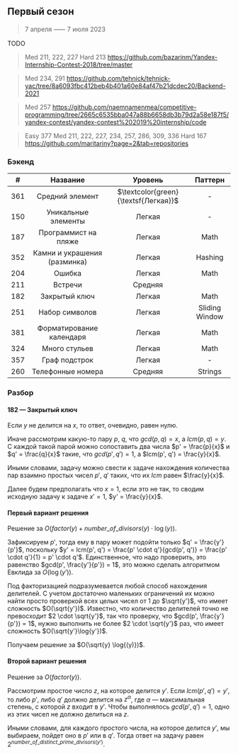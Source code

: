 ## Первый сезон
> 7 апреля ⸺ 7 июля 2023

TODO
> Med 211, 222, 227
> Hard 213
> https://github.com/bazarinm/Yandex-Internship-Contest-2018/tree/master

> Med 234, 291
> https://github.com/tehnick/tehnick-yac/tree/8a6093fbc412beb4b401a60e84af47b21dcdec20/Backend-2021

> Med 257
> https://github.com/naemnamenmea/competitive-programming/tree/2665c6535bba047a88b6658db3b79d2a58e187f5/yandex-contest/yandex-contest%202019%20internship/code

> Easy 377
> Med 211, 222, 227, 234, 257, 286, 309, 336
> Hard 167
> https://github.com/maritariny?page=2&tab=repositories

### Бэкенд
|  #   |           Название           |                        Уровень                         |    Паттерн     |
|:----:|:----------------------------:|:------------------------------------------------------:|:--------------:|
| 361  |       Средний элемент        | $\textcolor{green}{\textsf{Легкая}}$  |       -        |
| 150  |     Уникальные элементы      |                         Легкая                         |       -        |
| 187  |     Программист на пляже     |                         Легкая                         |      Math      |
| 352  | Камни и украшения (разминка) |                         Легкая                         |    Hashing     |
| 204  |            Ошибка            |                         Легкая                         |      Math      |
| 211 |           Встречи            |                        Средняя                         |            |
| 182  |        Закрытый ключ         |                         Легкая                         |      Math      |
| 251  |        Набор символов        |                         Легкая                         | Sliding Window |
| 381  |   Форматирование календаря   |                         Легкая                         |      Math      |
| 324  |        Много стульев         |                         Легкая                         |      Math      |
| 357  |        Граф подстрок         |                         Легкая                         |       -        |
| 260  |      Телефонные номера       |                        Средняя                         |    Strings     |

### Разбор
#### 182 — Закрытый ключ
Если $y$ не делится на $x$, то ответ, очевидно, равен нулю.


Иначе рассмотрим какую-то пару $p$, $q$, что $gcd(p, q) = x$, а $lcm(p, q) = y$. С каждой такой парой можно сопоставить два числа $p' = \frac{p}{x}$ и $q' = \frac{q}{x}$ такие, что $gcd(p', q') = 1$, а $lcm(p', q') = \frac{y}{x}$.


Иными словами, задачу можно свести к задаче нахождения количества пар взаимно простых чисел $p'$, $q'$ таких, что их $lcm$ равен $\frac{y}{x}$.


Далее будем предполагать что $x = 1$, если это не так, то сводим исходную задачу к задаче $x' = 1$, $y' = \frac{y}{x}$.


#### Первый вариант решения

Решение за $O(factor(y) + number\_of\_divisors(y) \cdot \log{(y}))$.


Зафиксируем $p'$, тогда ему в пару может подойти только $q' = \frac{y'}{p'}$, поскольку $y' = lcm(p', q') = \frac{p' \cdot q'}{gcd(p', q')} = \frac{p' \cdot q'}{1} = p' \cdot q'$. Единственное, что надо проверить, это равенство $gcd(p', \frac{y'}{p'}) = 1$, это можно сделать алгоритмом Евклида за $O(\log{(y')})$.


Под факторизацией подразумевается любой способ нахождения делителей. С учетом достаточно маленьких ограничений их можно найти просто проверкой всех целых чисел от $1$ до $\sqrt{y'}$, что имеет сложность $O(\sqrt{y'})$. Известно, что количество делителей точно не превосходит $2 \cdot \sqrt{y'}$, так что проверку, что $gcd(p', \frac{y'}{p'}) = 1$, нужно выполнить не более $2 \cdot \sqrt{y'}$ раз, что имеет сложность $O(\sqrt{y'}\log{y'})$.


Получаем решение за $O(\sqrt{y} \log{(y)})$.

#### Второй вариант решения

Решение за $O(factor(y))$.


Рассмотрим простое число $z$, на которое делится $y'$. Если $lcm(p', q') = y'$, то либо $p'$, либо $q'$ должно делится на $z^{\alpha}$, где $\alpha$ — максимальная степень, с которой $z$ входит в $y'$. Чтобы выполнялось $gcd(p', q') = 1$, одно из этих чисел не должно делиться на $z$.


Иными словами, для каждого простого числа, на которое делится $y'$, мы выбираем, пойдет оно в $p'$ или в $q'$. Тогда ответ на задачу равен $2^{number\_of\_distinct\_prime\_divisors(y')}$.
